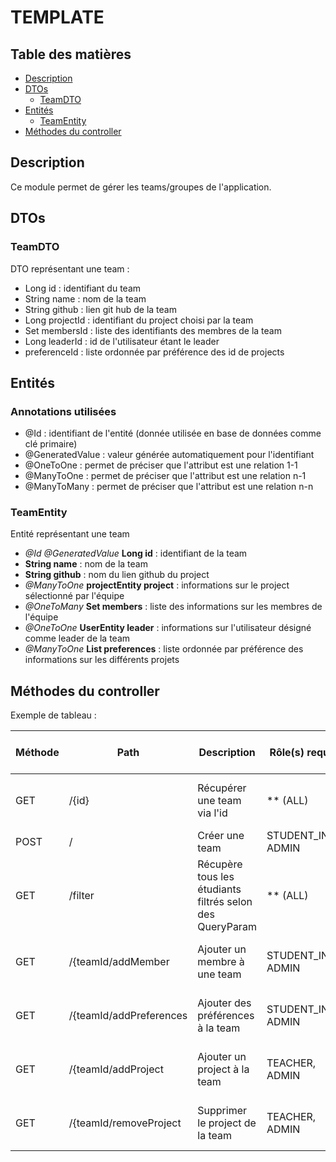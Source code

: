 # TEMPLATE

## Table des matières

- [Description](#description)
- [DTOs](#dtos)
  - [TeamDTO](#teamdto)
- [Entités](#entités)
  - [TeamEntity](#teamentity)
- [Méthodes du controller](#méthodes-du-controller)

## Description

Ce module permet de gérer les teams/groupes de l'application.

## DTOs

### TeamDTO

DTO représentant une team :

- Long id : identifiant du team
- String name : nom de la team
- String github : lien git hub de la team
- Long projectId : identifiant du project choisi par la team
- Set<Long> membersId : liste des identifiants des membres de la team
- Long leaderId : id de l'utilisateur étant le leader
- preferenceId : liste ordonnée par préférence des id de projects

## Entités

### Annotations utilisées

- @Id : identifiant de l'entité (donnée utilisée en base de données comme clé primaire)
- @GeneratedValue : valeur générée automatiquement pour l'identifiant
- @OneToOne : permet de préciser que l'attribut est une relation 1-1
- @ManyToOne : permet de préciser que l'attribut est une relation n-1
- @ManyToMany : permet de préciser que l'attribut est une relation n-n

### TeamEntity

Entité représentant une team

- _@Id @GeneratedValue_ **Long id** : identifiant de la team
- **String name** : nom de la team
- **String github** : nom du lien github du project
- _@ManyToOne_ **projectEntity project** : informations sur le project sélectionné par l'équipe
- _@OneToMany_ **Set<UserEntity> members** : liste des informations sur les membres de l'équipe
- _@OneToOne_ **UserEntity leader** : informations sur l'utilisateur désigné comme leader de la team
- _@ManyToOne_ **List<ProjectEntity> preferences** : liste ordonnée par préférence des informations sur les différents projets


## Méthodes du controller

Exemple de tableau :

| Méthode   | Path                   | Description                                               | Rôle(s) requis       | Condition(s) d'accès            | Query params (* : obligatoire)                                           | Body          | Retour               |
|-----------|------------------------|-----------------------------------------------------------|--------------------- |---------------------------------|--------------------------------------------------------------------------|---------------|----------------------|
| GET       | /{id}                  | Récupérer une team via l'id                               | ** (ALL)             | Être connecté (token en entête) | Aucun                                                                    | Aucun         | TeamDTO              |
| POST      | /                      | Créer une team                                            | STUDENT_INIT, ADMIN  | Aucune                          | Aucun                                                                    | TeamDTO       | TeamDTO              |
| GET       | /filter                | Récupère tous les étudiants filtrés selon des QueryParam  | ** (ALL)             | Être connecté (token en entête) | Long id, String name, Long projectId, Long leaderId                      | Aucun         | TeamDTO              |
| GET       | /{teamId/addMember     | Ajouter un membre à une team                              | STUDENT_INIT, ADMIN  | Être connecté (token en entête) | Aucun                                                                    | UserDTO       | TeamDTO              |
| GET       | /{teamId/addPreferences| Ajouter des préférences à la team                         | STUDENT_INIT, ADMIN  | Être connecté (token en entête) | Aucun                                                                    | TeamDTO       | TeamDTO              |
| GET       | /{teamId/addProject    | Ajouter un project à la team                              | TEACHER, ADMIN       | Être connecté (token en entête) | Aucun                                                                    | TeamDTO       | TeamDTO              |
| GET       | /{teamId/removeProject | Supprimer le project de la team                           | TEACHER, ADMIN       | Être connecté (token en entête) | Aucun                                                                    | Long          | TeamDTO              |
